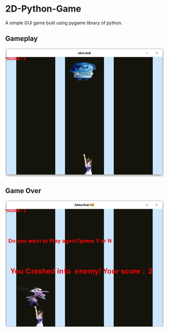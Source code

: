 # 2D-Python-Game
A simple GUI game built using pygame library of python.

## Gameplay
![Screenshot](https://github.com/ntsingh122/2D-Python-Game/blob/master/pygame_ss2.png)



## Game Over
![Screenshot](https://github.com/ntsingh122/2D-Python-Game/blob/master/pygame_ss.png)
